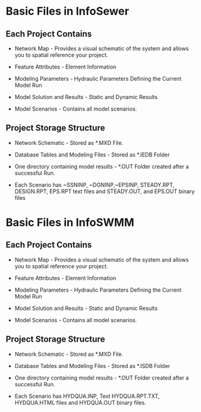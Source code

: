 # Basic Files in InfoSewer

## Each Project Contains

- Network Map - Provides a visual schematic of the system and allows you to spatial reference your project.

- Feature Attributes - Element Information

- Modeling Parameters - Hydraulic Parameters Defining the Current Model Run

- Model Solution and Results - Static and Dynamic Results

- Model Scenarios - Contains all model scenarios.

## Project Storage Structure

- Network Schematic - Stored as \*.MXD File.

- Database Tables and Modeling Files - Stored as \*.IEDB Folder

- One directory containing model results - \*.OUT Folder created after a successful Run.

- Each Scenario has \~SSNINP, \~DGNINP,\~EPSINP, STEADY.RPT, DESIGN.RPT, EPS.RPT text files and STEADY.OUT, and EPS.OUT binary files

# Basic Files in InfoSWMM

## Each Project Contains

- Network Map - Provides a visual schematic of the system and allows you to spatial reference your project.

- Feature Attributes - Element Information

- Modeling Parameters - Hydraulic Parameters Defining the Current Model Run

- Model Solution and Results - Static and Dynamic Results

- Model Scenarios - Contains all model scenarios.

## Project Storage Structure

- Network Schematic - Stored as \*.MXD File.

- Database Tables and Modeling Files - Stored as \*.ISDB Folder

- One directory containing model results - \*.OUT Folder created after a successful Run.

- Each Scenario has HYDQUA.INP, Text HYDQUA.RPT.TXT, HYDQUA.HTML files and HYDQUA.OUT binary files.
